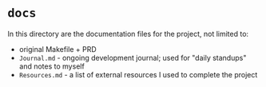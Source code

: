 # `docs`

In this directory are the documentation files for the project, not limited to:

- original Makefile + PRD
- `Journal.md` - ongoing development journal; used for "daily standups" and notes to myself
- `Resources.md` - a list of external resources I used to complete the project
